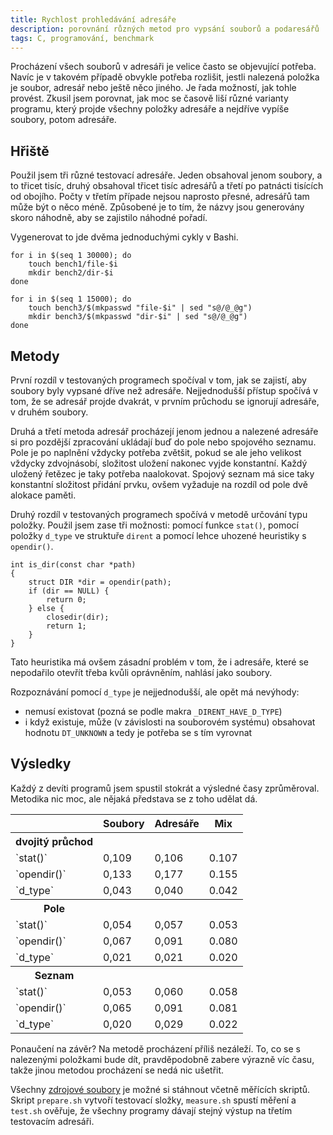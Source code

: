 ```yaml
---
title: Rychlost prohledávání adresáře
description: porovnání různých metod pro vypsání souborů a podaresářů
tags: C, programování, benchmark
---
```


Procházení všech souborů v adresáři je velice často se objevující potřeba.
Navíc je v takovém případě obvykle potřeba rozlišit, jestli nalezená položka je
soubor, adresář nebo ještě něco jiného. Je řada možností, jak tohle provést.
Zkusil jsem porovnat, jak moc se časově liší různé varianty programu, který
projde všechny položky adresáře a nejdříve vypíše soubory, potom adresáře.

## Hřiště

Použil jsem tři různé testovací adresáře. Jeden obsahoval jenom soubory, a to
třicet tisíc, druhý obsahoval třicet tisíc adresářů a třetí po patnácti
tisících od obojího. Počty v třetím případe nejsou naprosto přesné, adresářů
tam může být o něco méně. Způsobené je to tím, že názvy jsou generovány skoro
náhodně, aby se zajistilo náhodné pořadí.

Vygenerovat to jde dvěma jednoduchými cykly v Bashi.

~~~~~~~~~~~~~~~~~~~~~~~~~~~~~~~~~~~~~~~~~~~~~~~~~~~~~~~ {.bash}
for i in $(seq 1 30000); do
    touch bench1/file-$i
    mkdir bench2/dir-$i
done

for i in $(seq 1 15000); do
    touch bench3/$(mkpasswd "file-$i" | sed "s@/@_@g")
    mkdir bench3/$(mkpasswd "dir-$i" | sed "s@/@_@g")
done
~~~~~~~~~~~~~~~~~~~~~~~~~~~~~~~~~~~~~~~~~~~~~~~~~~~~~~~~~~~~~~~

## Metody

První rozdíl v testovaných programech spočíval v tom, jak se zajistí, aby
soubory byly vypsané dříve než adresáře. Nejjednodušší přístup spočívá v tom,
že se adresář projde dvakrát, v prvním průchodu se ignorují adresáře, v druhém
soubory.

Druhá a třetí metoda adresář procházejí jenom jednou a nalezené adresáře si pro
pozdější zpracování ukládají buď do pole nebo spojového seznamu. Pole je po
naplnění vždycky potřeba zvětšit, pokud se ale jeho velikost vždycky
zdvojnásobí, složitost uložení nakonec vyjde konstantní. Každý uložený řetězec
je taky potřeba naalokovat. Spojový seznam má sice taky konstantní složitost
přidání prvku, ovšem vyžaduje na rozdíl od pole dvě alokace paměti.

Druhý rozdíl v testovaných programech spočívá v metodě určování typu položky.
Použil jsem zase tři možnosti: pomocí funkce `stat()`, pomocí položky `d_type`
ve struktuře `dirent` a pomocí lehce uhozené heuristiky s `opendir()`.

~~~~~~~~~~~~~~~~~~~~~~~~~~~~~~~~~~~~~~~~~~~~~~~~~~~~~~~~~~~~ {.c}
int is_dir(const char *path)
{
    struct DIR *dir = opendir(path);
    if (dir == NULL) {
        return 0;
    } else {
        closedir(dir);
        return 1;
    }
}
~~~~~~~~~~~~~~~~~~~~~~~~~~~~~~~~~~~~~~~~~~~~~~~~~~~~~~~~~~~~~~~~~

Tato heuristika má ovšem zásadní problém v tom, že i adresáře, které se
nepodařilo otevřít třeba kvůli oprávněním, nahlásí jako soubory.

Rozpoznávání pomocí `d_type` je nejjednodušší, ale opět má nevýhody:

 + nemusí existovat (pozná se podle makra `_DIRENT_HAVE_D_TYPE`)
 + i když existuje, může (v závislosti na souborovém systému) obsahovat hodnotu
   `DT_UNKNOWN` a tedy je potřeba se s tím vyrovnat

## Výsledky

Každý z devíti programů jsem spustil stokrát a výsledné časy zprůměroval.
Metodika nic moc, ale nějaká představa se z toho udělat dá.

<table>
<tr><th></th><th>Soubory</th> <th>Adresáře</th> <th>Mix</th></tr>
<tr><th>dvojitý průchod</th><th></th><th></th><th></th></tr>
<tr><td>`stat()`</td><td>0,109</td><td>0,106</td><td>0.107</td></tr>
<tr><td>`opendir()`</td><td>0,133</td><td>0,177</td><td>0.155</td></tr>
<tr><td>`d_type`</td><td>0,043</td><td>0,040</td><td>0.042</td></tr>
<tr><th>Pole</th><th></th><th></th><th></th></tr>
<tr><td>`stat()`</td><td>0,054</td><td>0,057</td><td>0.053</td></tr>
<tr><td>`opendir()`</td><td>0,067</td><td>0,091</td><td>0.080</td></tr>
<tr><td>`d_type`</td><td>0,021</td><td>0,021</td><td>0.020</td></tr>
<tr><th>Seznam</th><th></th><th></th><th></th></tr>
<tr><td>`stat()`</td><td>0,053</td><td>0,060</td><td>0.058</td></tr>
<tr><td>`opendir()`</td><td>0,065</td><td>0,091</td><td>0.081</td></tr>
<tr><td>`d_type`</td><td>0,020</td><td>0,029</td><td>0.022</td></tr>
</table>

Ponaučení na závěr? Na metodě procházení příliš nezáleží. To, co se s
nalezenými položkami bude dít, pravděpodobně zabere výrazně víc času, takže
jinou metodou procházení se nedá nic ušetřit.

Všechny [zdrojové soubory](/data/benchmark-dir.tar.bz2) je možné si stáhnout
včetně měřících skriptů. Skript `prepare.sh` vytvoří testovací složky,
`measure.sh` spustí měření a `test.sh` ověřuje, že všechny programy dávají
stejný výstup na třetím testovacím adresáři.
